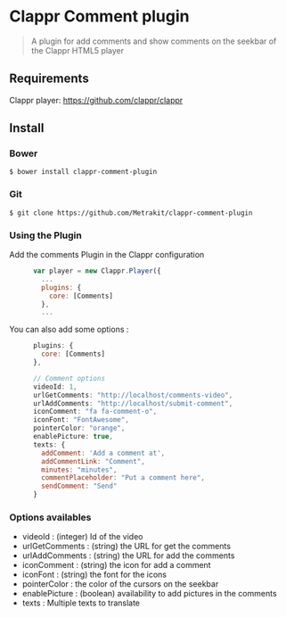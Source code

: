 Clappr Comment plugin
==================

> A plugin for add comments and show comments on the seekbar of the Clappr HTML5 player

## Requirements

Clappr player: https://github.com/clappr/clappr

## Install

### Bower

```
$ bower install clappr-comment-plugin
```

### Git

```
$ git clone https://github.com/Metrakit/clappr-comment-plugin
```

### Using the Plugin

Add the comments Plugin in the Clappr configuration
```javascript
      var player = new Clappr.Player({
        ...
        plugins: {
          core: [Comments]
        },
        ...
```

You can also add some options :
```javascript
      plugins: {
        core: [Comments]
      },

      // Comment options
      videoId: 1,
      urlGetComments: "http://localhost/comments-video",
      urlAddComments: "http://localhost/submit-comment",
      iconComment: "fa fa-comment-o",
      iconFont: "FontAwesome",
      pointerColor: "orange",
      enablePicture: true,
      texts: {
        addComment: 'Add a comment at',
        addCommentLink: "Comment",
        minutes: "minutes",
        commentPlaceholder: "Put a comment here",
        sendComment: "Send"
      }
```

### Options availables

- videoId : (integer) Id of the video
- urlGetComments : (string) the URL for get the comments
- urlAddComments : (string) the URL for add the comments
- iconComment : (string) the icon for add a comment
- iconFont : (string) the font for the icons
- pointerColor : the color of the cursors on the seekbar
- enablePicture : (boolean) availability to add pictures in the comments
- texts : Multiple texts to translate

